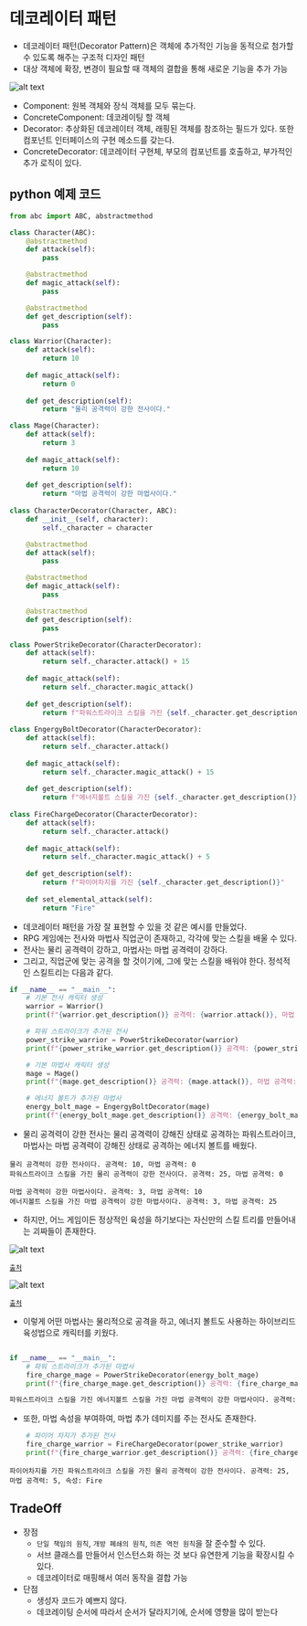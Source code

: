 # 데코레이터 패턴

- 데코레이터 패턴(Decorator Pattern)은 객체에 추가적인 기능을 동적으로 첨가할 수 있도록 해주는 구조적 디자인 패턴
- 대상 객체에 확장, 변경이 필요할 때 객체의 결합을 통해 새로운 기능을 추가 가능

![alt text](image/7/image-1.png)

- Component: 원복 객체와 장식 객체를 모두 묶는다.
- ConcreteComponent: 데코레이팅 할 객체
- Decorator: 추상화된 데코레이터 객체, 래핑된 객체를 참조하는 필드가 있다. 또한 컴포넌트 인터페이스의 구현 메소드를 갖는다.
- ConcreteDecorator: 데코레이터 구현체, 부모의 컴포넌트를 호출하고, 부가적인 추가 로직이 있다.


## python 예제 코드

```python
from abc import ABC, abstractmethod

class Character(ABC):
    @abstractmethod
    def attack(self):
        pass

    @abstractmethod
    def magic_attack(self):
        pass

    @abstractmethod
    def get_description(self):
        pass

class Warrior(Character):
    def attack(self):
        return 10
    
    def magic_attack(self):
        return 0
    
    def get_description(self):
        return "물리 공격력이 강한 전사이다."

class Mage(Character):
    def attack(self):
        return 3
    
    def magic_attack(self):
        return 10
    
    def get_description(self):
        return "마법 공격력이 강한 마법사이다."
    
class CharacterDecorator(Character, ABC):
    def __init__(self, character):
        self._character = character

    @abstractmethod
    def attack(self):
        pass

    @abstractmethod
    def magic_attack(self):
        pass

    @abstractmethod
    def get_description(self):
        pass

class PowerStrikeDecorator(CharacterDecorator):
    def attack(self):
        return self._character.attack() + 15
    
    def magic_attack(self):
        return self._character.magic_attack()
    
    def get_description(self):
        return f"파워스트라이크 스킬을 가진 {self._character.get_description()}"
    
class EngergyBoltDecorator(CharacterDecorator):
    def attack(self):
        return self._character.attack()
    
    def magic_attack(self):
        return self._character.magic_attack() + 15
    
    def get_description(self):
        return f"에너지볼트 스킬을 가진 {self._character.get_description()}"
    
class FireChargeDecorator(CharacterDecorator):
    def attack(self):
        return self._character.attack()
    
    def magic_attack(self):
        return self._character.magic_attack() + 5
    
    def get_description(self):
        return f"파이어차지를 가진 {self._character.get_description()}"
    
    def set_elemental_attack(self):
        return "Fire"
```

- 데코레이터 패턴을 가장 잘 표현할 수 있을 것 같은 예시를 만들었다.
- RPG 게임에는 전사와 마법사 직업군이 존재하고, 각각에 맞는 스킬을 배울 수 있다.
- 전사는 물리 공격력이 강하고, 마법사는 마법 공격력이 강하다.
- 그리고, 직업군에 맞는 공격을 할 것이기에, 그에 맞는 스킬을 배워야 한다. 정석적인 스킬트리는 다음과 같다.

```python
if __name__ == "__main__":
    # 기본 전사 캐릭터 생성
    warrior = Warrior()
    print(f"{warrior.get_description()} 공격력: {warrior.attack()}, 마법 공격력: {warrior.magic_attack()}")

    # 파워 스트라이크가 추가된 전사
    power_strike_warrior = PowerStrikeDecorator(warrior)
    print(f"{power_strike_warrior.get_description()} 공격력: {power_strike_warrior.attack()}, 마법 공격력: {power_strike_warrior.magic_attack()}")

    # 기본 마법사 캐릭터 생성
    mage = Mage()
    print(f"{mage.get_description()} 공격력: {mage.attack()}, 마법 공격력: {mage.magic_attack()}")

    # 에너지 볼트가 추가된 마법사
    energy_bolt_mage = EngergyBoltDecorator(mage)
    print(f"{energy_bolt_mage.get_description()} 공격력: {energy_bolt_mage.attack()}, 마법 공격력: {energy_bolt_mage.magic_attack()}")
```

- 물리 공격력이 강한 전사는 물리 공격력이 강해진 상태로 공격하는 파워스트라이크, 마법사는 마법 공격력이 강해진 상태로 공격하는 에너지 볼트를 배웠다.

```
물리 공격력이 강한 전사이다. 공격력: 10, 마법 공격력: 0
파워스트라이크 스킬을 가진 물리 공격력이 강한 전사이다. 공격력: 25, 마법 공격력: 0

마법 공격력이 강한 마법사이다. 공격력: 3, 마법 공격력: 10
에너지볼트 스킬을 가진 마법 공격력이 강한 마법사이다. 공격력: 3, 마법 공격력: 25
```

- 하지만, 어느 게임이든 정상적인 육성을 하기보다는 자신만의 스킬 트리를 만들어내는 괴짜들이 존재한다.

![alt text](image/7/image-2.png)

<sub>[출처](https://post.naver.com/viewer/postView.naver?volumeNo=20450607&memberNo=810691)</sub>

![alt text](image/7/image-3.png)

<sub>[출처](https://www.dogdrip.net/277503803)</sub>

- 이렇게 어떤 마법사는 물리적으로 공격을 하고, 에너지 볼트도 사용하는 하이브리드 육성법으로 캐릭터를 키웠다.

```python

if __name__ == "__main__":
    # 파워 스트라이크가 추가된 마법사
    fire_charge_mage = PowerStrikeDecorator(energy_bolt_mage)
    print(f"{fire_charge_mage.get_description()} 공격력: {fire_charge_mage.attack()}, 마법 공격력: {fire_charge_mage.magic_attack()}")
```

```python
파워스트라이크 스킬을 가진 에너지볼트 스킬을 가진 마법 공격력이 강한 마법사이다. 공격력: 18, 마법 공격력: 25
```

- 또한, 마법 속성을 부여하여, 마법 추가 데미지를 주는 전사도 존재한다.

```python
    # 파이어 차지가 추가된 전사
    fire_charge_warrior = FireChargeDecorator(power_strike_warrior)
    print(f"{fire_charge_warrior.get_description()} 공격력: {fire_charge_warrior.attack()}, 마법 공격력: {fire_charge_warrior.magic_attack()}")

```

```
파이어차지를 가진 파워스트라이크 스킬을 가진 물리 공격력이 강한 전사이다. 공격력: 25, 마법 공격력: 5, 속성: Fire
```

## TradeOff
- 장점
    - `단일 책임의 원칙`, `개방 폐쇄의 원칙`, `의존 역전 원칙`을 잘 준수할 수 있다.
    - 서브 클래스를 만들어서 인스턴스화 하는 것 보다 유연한게 기능을 확장시킬 수 있다.
    - 데코레이터로 매핑해서 여러 동작을 결합 가능
- 단점
    - 생성자 코드가 예쁘지 않다.
    - 데코레이팅 순서에 따라서 순서가 달라지기에, 순서에 영향을 많이 받는다